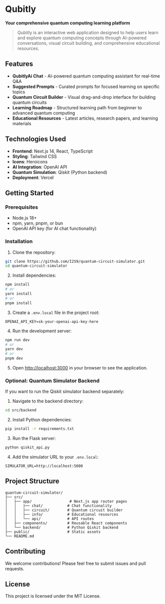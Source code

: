 # Qubitly

**Your comprehensive quantum computing learning platform**

> Qubitly is an interactive web application designed to help users learn and explore quantum computing concepts through AI-powered conversations, visual circuit building, and comprehensive educational resources.

## Features

- **QubitlyAi Chat** - AI-powered quantum computing assistant for real-time Q&A
- **Suggested Prompts** - Curated prompts for focused learning on specific topics
- **Quantum Circuit Builder** - Visual drag-and-drop interface for building quantum circuits
- **Learning Roadmap** - Structured learning path from beginner to advanced quantum computing
- **Educational Resources** - Latest articles, research papers, and learning materials

## Technologies Used

- **Frontend**: Next.js 14, React, TypeScript
- **Styling**: Tailwind CSS
- **Icons**: Heroicons
- **AI Integration**: OpenAI API
- **Quantum Simulation**: Qiskit (Python backend)
- **Deployment**: Vercel

## Getting Started

### Prerequisites

- Node.js 18+ 
- npm, yarn, pnpm, or bun
- OpenAI API key (for AI chat functionality)

### Installation

1. Clone the repository:
```bash
git clone https://github.com/I2S9/quantum-circuit-simulator.git
cd quantum-circuit-simulator
```

2. Install dependencies:
```bash
npm install
# or
yarn install
# or
pnpm install
```

3. Create a `.env.local` file in the project root:
```env
OPENAI_API_KEY=sk-your-openai-api-key-here
```

4. Run the development server:
```bash
npm run dev
# or
yarn dev
# or
pnpm dev
```

5. Open [http://localhost:3000](http://localhost:3000) in your browser to see the application.

### Optional: Quantum Simulator Backend

If you want to run the Qiskit simulator backend separately:

1. Navigate to the backend directory:
```bash
cd src/backend
```

2. Install Python dependencies:
```bash
pip install -r requirements.txt
```

3. Run the Flask server:
```bash
python qiskit_api.py
```

4. Add the simulator URL to your `.env.local`:
```env
SIMULATOR_URL=http://localhost:5000
```

## Project Structure

```
quantum-circuit-simulator/
├── src/
│   ├── app/                 # Next.js app router pages
│   │   ├── chat/           # Chat functionality
│   │   ├── circuit/        # Quantum circuit builder
│   │   ├── info/           # Educational resources
│   │   └── api/            # API routes
│   ├── components/         # Reusable React components
│   └── backend/            # Python Qiskit backend
├── public/                 # Static assets
└── README.md
```

## Contributing

We welcome contributions! Please feel free to submit issues and pull requests.

## License

This project is licensed under the MIT License.
